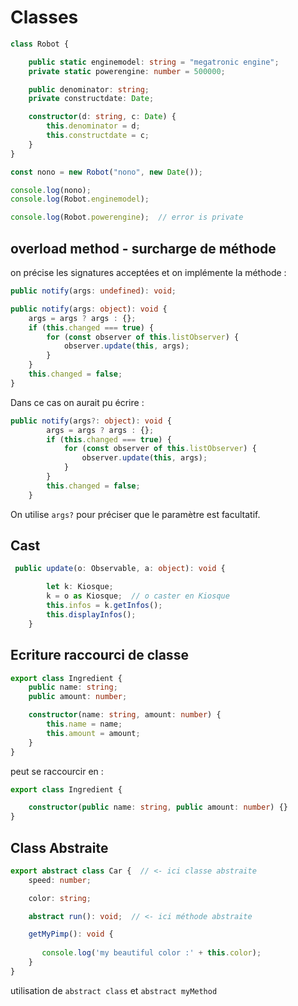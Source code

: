 # Classes

```typescript
class Robot {

    public static enginemodel: string = "megatronic engine";
    private static powerengine: number = 500000;

    public denominator: string;
    private constructdate: Date;

    constructor(d: string, c: Date) {
        this.denominator = d;
        this.constructdate = c;
    }
}

const nono = new Robot("nono", new Date());

console.log(nono);
console.log(Robot.enginemodel);

console.log(Robot.powerengine);  // error is private
```

## overload method - surcharge de méthode

on précise les signatures acceptées et on implémente la méthode :

```typescript
public notify(args: undefined): void;

public notify(args: object): void {
    args = args ? args : {};
    if (this.changed === true) {
        for (const observer of this.listObserver) {
            observer.update(this, args);
        }
    }
    this.changed = false;
}
```

Dans ce cas on aurait pu écrire :

```typescript
public notify(args?: object): void {
        args = args ? args : {};
        if (this.changed === true) {
            for (const observer of this.listObserver) {
                observer.update(this, args);
            }
        }
        this.changed = false;
    }
```

On utilise `args?` pour préciser que le paramètre est facultatif.

## Cast

```typescript
 public update(o: Observable, a: object): void {

        let k: Kiosque;
        k = o as Kiosque;  // o caster en Kiosque
        this.infos = k.getInfos();
        this.displayInfos();
    }
```

## Ecriture raccourci de classe

```typescript
export class Ingredient {
    public name: string;
    public amount: number;

    constructor(name: string, amount: number) {
        this.name = name;
        this.amount = amount;
    }
}
```

peut se raccourcir en :

```typescript
export class Ingredient {

    constructor(public name: string, public amount: number) {}
}
```

## Class Abstraite

```typescript
export abstract class Car {  // <- ici classe abstraite
    speed: number;

    color: string;

    abstract run(): void;  // <- ici méthode abstraite

    getMyPimp(): void {
        
       console.log('my beautiful color :' + this.color);
    }
}
```

utilisation de `abstract class` et `abstract myMethod`